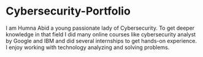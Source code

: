# Cybersecurity-Portfolio
I am Humna Abid a young passionate lady of Cybersecurity. To get deeper knowledge in that field I did many online courses like cybersecurity analyst by Google and IBM and did several internships to get hands-on experience. I enjoy working with technology analyzing and solving problems.
